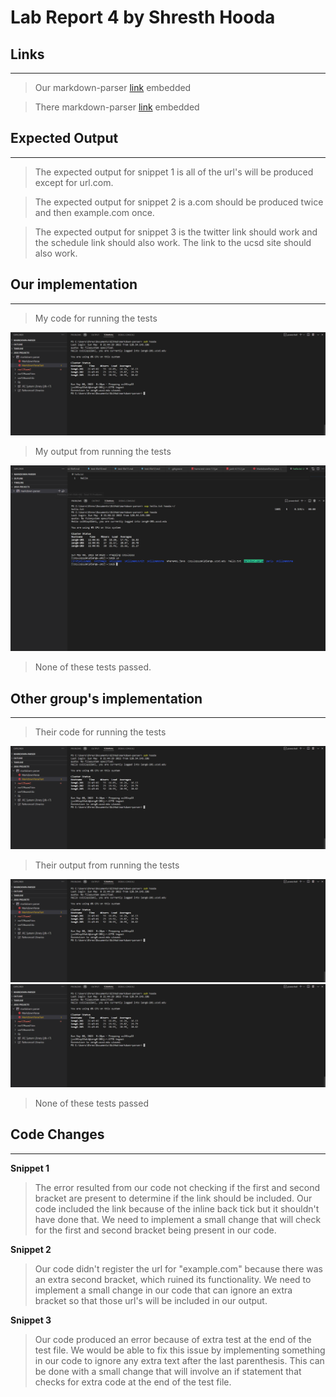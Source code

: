 # Lab Report 4 by Shresth Hooda

## Links
---


> Our markdown-parser [link](https://github.com/Shresthhooda/markdown-parser) embedded

>There markdown-parser [link](https://github.com/alixintong/markdown-parser) embedded

## Expected Output
---
>The expected output for snippet 1 is all of the url's will be produced except for url.com.

>The expected output for snippet 2 is a.com should be produced twice and then example.com once.

>The expected output for snippet 3 is the twitter link should work and the schedule link should also work. The link to the ucsd site should also work.
## Our implementation
---
>My code for running the tests

<img src="https://github.com/Shresthhooda/cse15l-lab-reports/blob/main/LabReport3Images/1.2.PNG?raw=true" alt="Image" />

>My output from running the tests

<img src="https://github.com/Shresthhooda/cse15l-lab-reports/blob/main/LabReport3Images/1.3.PNG?raw=true" alt="Image" />

> None of these tests passed.


## Other group's implementation
---
>Their code for running the tests

<img src="https://github.com/Shresthhooda/cse15l-lab-reports/blob/main/LabReport3Images/1.2.PNG?raw=true" alt="Image" />

>Their output from running the tests

<img src="https://github.com/Shresthhooda/cse15l-lab-reports/blob/main/LabReport3Images/1.2.PNG?raw=true" alt="Image" />

<img src="https://github.com/Shresthhooda/cse15l-lab-reports/blob/main/LabReport3Images/1.2.PNG?raw=true" alt="Image" />

>None of these tests passed

## Code Changes
---
**Snippet 1**
>The error resulted from our code not checking if the first and second bracket are present to determine if the link should be included. Our code included the link because of the inline back tick but it shouldn't have done that. We need to implement a small change that will check for the first and second bracket being present in our code.

**Snippet 2**
>Our code didn't register the url for "example.com" because there was an extra second bracket, which ruined its functionality. We need to implement a small change in our code that can ignore an extra bracket so that those url's will be included in our output.

**Snippet 3**
>Our code produced an error because of extra test at the end of the test file. We would be able to fix this issue by implementing something in our code to ignore any extra text after the last parenthesis. This can be done with a small change that will involve an if statement that checks for extra code at the end of the test file. 
